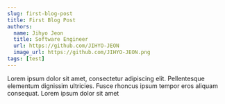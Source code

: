 ```yaml
---
slug: first-blog-post
title: First Blog Post
authors:
  name: Jihyo Jeon
  title: Software Engineer
  url: https://github.com/JIHYO-JEON
  image_url: https://github.com/JIHYO-JEON.png
tags: [test]
---
```


Lorem ipsum dolor sit amet, consectetur adipiscing elit. Pellentesque elementum dignissim ultricies. Fusce rhoncus ipsum tempor eros aliquam consequat. Lorem ipsum dolor sit amet
